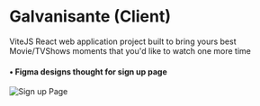 # Galvanisante (Client)
ViteJS React web application project built to bring yours best Movie/TVShows moments that you'd like to watch one more time

#### • Figma designs thought for sign up page
![Sign up Page](https://github.com/daoraCode/galvanisante-client/assets/47704495/22706ac6-02ed-4f7d-8472-c7c97186eb1e)
